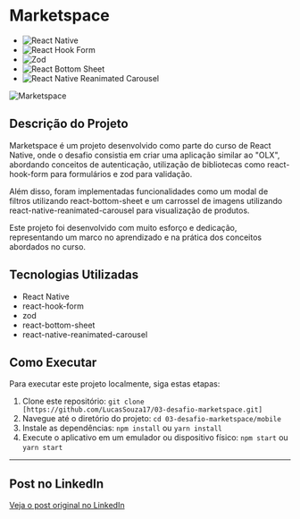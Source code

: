 # **Marketspace**

- ![React Native](https://img.shields.io/badge/-React_Native-blue)
- ![React Hook Form](https://img.shields.io/badge/-React_Hook_Form-orange)
- ![Zod](https://img.shields.io/badge/-Zod-yellow)
- ![React Bottom Sheet](https://img.shields.io/badge/-React_Bottom_Sheet-green)
- ![React Native Reanimated Carousel](https://img.shields.io/badge/-React_Native_Reanimated_Carousel-lightgrey)

![Marketspace](https://github.com/LucasSouza17/03-desafio-marketspace/assets/62787018/9a2c7b31-d54a-45ea-a62f-f8f58cf1b0d2)

## Descrição do Projeto

Marketspace é um projeto desenvolvido como parte do curso de React Native, onde o desafio consistia em criar uma aplicação similar ao "OLX", abordando conceitos de autenticação, utilização de bibliotecas como react-hook-form para formulários e zod para validação.

Além disso, foram implementadas funcionalidades como um modal de filtros utilizando react-bottom-sheet e um carrossel de imagens utilizando react-native-reanimated-carousel para visualização de produtos.

Este projeto foi desenvolvido com muito esforço e dedicação, representando um marco no aprendizado e na prática dos conceitos abordados no curso.

## Tecnologias Utilizadas

- React Native
- react-hook-form
- zod
- react-bottom-sheet
- react-native-reanimated-carousel

## Como Executar

Para executar este projeto localmente, siga estas etapas:

1. Clone este repositório: `git clone [https://github.com/LucasSouza17/03-desafio-marketspace.git]`
2. Navegue até o diretório do projeto: `cd 03-desafio-marketspace/mobile`
3. Instale as dependências: `npm install` ou `yarn install`
4. Execute o aplicativo em um emulador ou dispositivo físico: `npm start` ou `yarn start`

---

## Post no LinkedIn

[Veja o post original no LinkedIn](https://www.linkedin.com/feed/update/urn:li:activity:7112255645579395072/)
